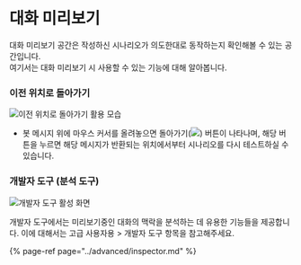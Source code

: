 # 대화 미리보기

대화 미리보기 공간은 작성하신 시나리오가 의도한대로 동작하는지 확인해볼 수 있는 공간입니다.   
여기서는 대화 미리보기 시 사용할 수 있는 기능에 대해 알아봅니다.  


### 이전 위치로 돌아가기

![&#xC774;&#xC804; &#xC704;&#xCE58;&#xB85C; &#xB3CC;&#xC544;&#xAC00;&#xAE30; &#xD65C;&#xC6A9; &#xBAA8;&#xC2B5;](../../../.gitbook/assets/bot-inspector-history-navigation.gif)

* 봇 메시지 위에 마우스 커서를 올려놓으면 돌아가기\(![](../../../.gitbook/assets/bot-inspector-back-icon.png)\) 버튼이 나타나며,  해당 버튼을 누르면 해당 메시지가 반환되는 위치에서부터 시나리오를 다시 테스트하실 수 있습니다.



### 개발자 도구 \(분석 도구\)

![&#xAC1C;&#xBC1C;&#xC790; &#xB3C4;&#xAD6C; &#xD65C;&#xC131; &#xD654;&#xBA74;](../../../.gitbook/assets/bot-inspector-default.gif)

개발자 도구에서는 미리보기중인 대화의 맥락을 분석하는 데 유용한 기능들을 제공합니다. 이에 대해서는 고급 사용자용 &gt; 개발자 도구 항목을 참고해주세요.

{% page-ref page="../advanced/inspector.md" %}




